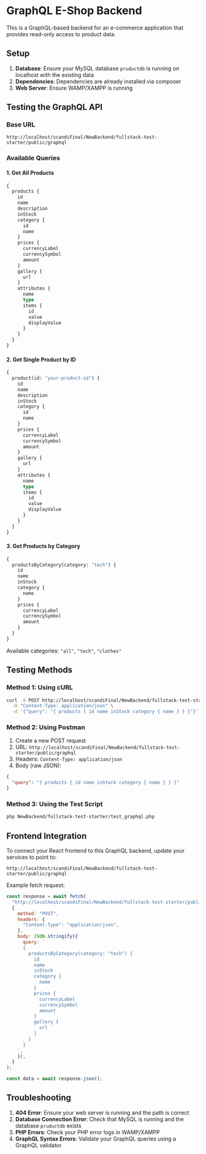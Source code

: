 # GraphQL E-Shop Backend

This is a GraphQL-based backend for an e-commerce application that provides read-only access to product data.

## Setup

1. **Database**: Ensure your MySQL database `pruductdb` is running on localhost with the existing data
2. **Dependencies**: Dependencies are already installed via composer
3. **Web Server**: Ensure WAMP/XAMPP is running

## Testing the GraphQL API

### Base URL

```
http://localhost/scandiFinal/NewBackend/fullstack-test-starter/public/graphql
```

### Available Queries

#### 1. Get All Products

```graphql
{
  products {
    id
    name
    description
    inStock
    category {
      id
      name
    }
    prices {
      currencyLabel
      currencySymbol
      amount
    }
    gallery {
      url
    }
    attributes {
      name
      type
      items {
        id
        value
        displayValue
      }
    }
  }
}
```

#### 2. Get Single Product by ID

```graphql
{
  product(id: "your-product-id") {
    id
    name
    description
    inStock
    category {
      id
      name
    }
    prices {
      currencyLabel
      currencySymbol
      amount
    }
    gallery {
      url
    }
    attributes {
      name
      type
      items {
        id
        value
        displayValue
      }
    }
  }
}
```

#### 3. Get Products by Category

```graphql
{
  productsByCategory(category: "tech") {
    id
    name
    inStock
    category {
      name
    }
    prices {
      currencyLabel
      currencySymbol
      amount
    }
  }
}
```

Available categories: `"all"`, `"tech"`, `"clothes"`

## Testing Methods

### Method 1: Using cURL

```bash
curl -X POST http://localhost/scandiFinal/NewBackend/fullstack-test-starter/public/graphql \
  -H "Content-Type: application/json" \
  -d '{"query": "{ products { id name inStock category { name } } }"}'
```

### Method 2: Using Postman

1. Create a new POST request
2. URL: `http://localhost/scandiFinal/NewBackend/fullstack-test-starter/public/graphql`
3. Headers: `Content-Type: application/json`
4. Body (raw JSON):

```json
{
  "query": "{ products { id name inStock category { name } } }"
}
```

### Method 3: Using the Test Script

```bash
php NewBackend/fullstack-test-starter/test_graphql.php
```

## Frontend Integration

To connect your React frontend to this GraphQL backend, update your services to point to:

```
http://localhost/scandiFinal/NewBackend/fullstack-test-starter/public/graphql
```

Example fetch request:

```javascript
const response = await fetch(
  "http://localhost/scandiFinal/NewBackend/fullstack-test-starter/public/graphql",
  {
    method: "POST",
    headers: {
      "Content-Type": "application/json",
    },
    body: JSON.stringify({
      query: `
      {
        productsByCategory(category: "tech") {
          id
          name
          inStock
          category {
            name
          }
          prices {
            currencyLabel
            currencySymbol
            amount
          }
          gallery {
            url
          }
        }
      }
    `,
    }),
  }
);

const data = await response.json();
```

## Troubleshooting

1. **404 Error**: Ensure your web server is running and the path is correct
2. **Database Connection Error**: Check that MySQL is running and the database `pruductdb` exists
3. **PHP Errors**: Check your PHP error logs in WAMP/XAMPP
4. **GraphQL Syntax Errors**: Validate your GraphQL queries using a GraphQL validator
